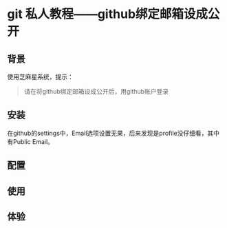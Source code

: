 # git 私人教程——github绑定邮箱设成公开

## 背景

使用芝麻星系统，提示：
> 请在将github绑定邮箱设成公开后，用github账户登录

## 安装

在github的settings中，Email选项设置无果，后来发现是profile没仔细看，其中有Public Email。

## 配置

## 使用

## 体验

